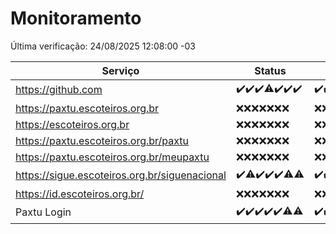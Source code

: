 # Monitoramento

Última verificação: 24/08/2025 12:08:00 -03

|Serviço|Status|Últimas 24h|
|---|---|---|
|https://github.com|<span title="2025-08-17: OK=23">✔️</span><span title="2025-08-18: OK=23">✔️</span><span title="2025-08-19: OK=23">✔️</span><span title="2025-08-20: OK=22, Falhas=1">⚠️</span><span title="2025-08-21: OK=23">✔️</span><span title="2025-08-22: OK=23">✔️</span><span title="2025-08-23: OK=15">✔️</span>|<span title="23/08/2025 13:09:00 -03 : 200">✔️</span><span title="23/08/2025 14:06:00 -03 : 200">✔️</span><span title="23/08/2025 15:11:00 -03 : 200">✔️</span><span title="23/08/2025 16:06:00 -03 : 200">✔️</span><span title="23/08/2025 17:09:00 -03 : 200">✔️</span><span title="23/08/2025 18:07:00 -03 : 200">✔️</span><span title="23/08/2025 19:07:00 -03 : 200">✔️</span><span title="23/08/2025 20:08:00 -03 : 200">✔️</span><span title="23/08/2025 21:52:00 -03 : 200">✔️</span><span title="23/08/2025 23:43:00 -03 : 200">✔️</span><span title="24/08/2025 00:41:00 -03 : 200">✔️</span><span title="24/08/2025 01:16:00 -03 : 200">✔️</span><span title="24/08/2025 02:09:00 -03 : 200">✔️</span><span title="24/08/2025 03:13:00 -03 : 200">✔️</span><span title="24/08/2025 04:08:00 -03 : 200">✔️</span><span title="24/08/2025 05:11:00 -03 : 200">✔️</span><span title="24/08/2025 06:08:00 -03 : 200">✔️</span><span title="24/08/2025 07:09:00 -03 : 200">✔️</span><span title="24/08/2025 08:07:00 -03 : 200">✔️</span><span title="24/08/2025 09:16:00 -03 : 200">✔️</span><span title="24/08/2025 10:17:00 -03 : 200">✔️</span><span title="24/08/2025 11:07:00 -03 : 200">✔️</span><span title="24/08/2025 12:08:00 -03 : 200">✔️</span>|
|https://paxtu.escoteiros.org.br|<span title="2025-08-17: Falhas=23">❌</span><span title="2025-08-18: Falhas=23">❌</span><span title="2025-08-19: Falhas=23">❌</span><span title="2025-08-20: Falhas=23">❌</span><span title="2025-08-21: Falhas=23">❌</span><span title="2025-08-22: Falhas=23">❌</span><span title="2025-08-23: Falhas=15">❌</span>|<span title="23/08/2025 13:09:00 -03 : 403">❌</span><span title="23/08/2025 14:06:00 -03 : 403">❌</span><span title="23/08/2025 15:11:00 -03 : 403">❌</span><span title="23/08/2025 16:06:00 -03 : 403">❌</span><span title="23/08/2025 17:09:00 -03 : 403">❌</span><span title="23/08/2025 18:07:00 -03 : 403">❌</span><span title="23/08/2025 19:07:00 -03 : 403">❌</span><span title="23/08/2025 20:08:00 -03 : 403">❌</span><span title="23/08/2025 21:52:00 -03 : 403">❌</span><span title="23/08/2025 23:43:00 -03 : 403">❌</span><span title="24/08/2025 00:41:00 -03 : 403">❌</span><span title="24/08/2025 01:16:00 -03 : 403">❌</span><span title="24/08/2025 02:09:00 -03 : 403">❌</span><span title="24/08/2025 03:13:00 -03 : 403">❌</span><span title="24/08/2025 04:08:00 -03 : 403">❌</span><span title="24/08/2025 05:11:00 -03 : 403">❌</span><span title="24/08/2025 06:08:00 -03 : 403">❌</span><span title="24/08/2025 07:09:00 -03 : 403">❌</span><span title="24/08/2025 08:07:00 -03 : 403">❌</span><span title="24/08/2025 09:16:00 -03 : 403">❌</span><span title="24/08/2025 10:17:00 -03 : 403">❌</span><span title="24/08/2025 11:07:00 -03 : 403">❌</span><span title="24/08/2025 12:08:00 -03 : 403">❌</span>|
|https://escoteiros.org.br|<span title="2025-08-17: Falhas=23">❌</span><span title="2025-08-18: Falhas=23">❌</span><span title="2025-08-19: Falhas=23">❌</span><span title="2025-08-20: Falhas=23">❌</span><span title="2025-08-21: Falhas=23">❌</span><span title="2025-08-22: Falhas=23">❌</span><span title="2025-08-23: Falhas=15">❌</span>|<span title="23/08/2025 13:09:00 -03 : 403">❌</span><span title="23/08/2025 14:06:00 -03 : 403">❌</span><span title="23/08/2025 15:11:00 -03 : 403">❌</span><span title="23/08/2025 16:06:00 -03 : 403">❌</span><span title="23/08/2025 17:09:00 -03 : 403">❌</span><span title="23/08/2025 18:07:00 -03 : 403">❌</span><span title="23/08/2025 19:07:00 -03 : 403">❌</span><span title="23/08/2025 20:08:00 -03 : 403">❌</span><span title="23/08/2025 21:52:00 -03 : 403">❌</span><span title="23/08/2025 23:43:00 -03 : 403">❌</span><span title="24/08/2025 00:41:00 -03 : 403">❌</span><span title="24/08/2025 01:16:00 -03 : 403">❌</span><span title="24/08/2025 02:09:00 -03 : 403">❌</span><span title="24/08/2025 03:13:00 -03 : 403">❌</span><span title="24/08/2025 04:08:00 -03 : 403">❌</span><span title="24/08/2025 05:11:00 -03 : 403">❌</span><span title="24/08/2025 06:08:00 -03 : 403">❌</span><span title="24/08/2025 07:09:00 -03 : 403">❌</span><span title="24/08/2025 08:07:00 -03 : 403">❌</span><span title="24/08/2025 09:16:00 -03 : 403">❌</span><span title="24/08/2025 10:17:00 -03 : 403">❌</span><span title="24/08/2025 11:07:00 -03 : 403">❌</span><span title="24/08/2025 12:08:00 -03 : 403">❌</span>|
|https://paxtu.escoteiros.org.br/paxtu|<span title="2025-08-17: Falhas=23">❌</span><span title="2025-08-18: Falhas=23">❌</span><span title="2025-08-19: Falhas=23">❌</span><span title="2025-08-20: Falhas=23">❌</span><span title="2025-08-21: Falhas=23">❌</span><span title="2025-08-22: Falhas=23">❌</span><span title="2025-08-23: Falhas=15">❌</span>|<span title="23/08/2025 13:09:00 -03 : 403">❌</span><span title="23/08/2025 14:06:00 -03 : 403">❌</span><span title="23/08/2025 15:11:00 -03 : 403">❌</span><span title="23/08/2025 16:06:00 -03 : 403">❌</span><span title="23/08/2025 17:09:00 -03 : 403">❌</span><span title="23/08/2025 18:07:00 -03 : 403">❌</span><span title="23/08/2025 19:07:00 -03 : 403">❌</span><span title="23/08/2025 20:08:00 -03 : 403">❌</span><span title="23/08/2025 21:52:00 -03 : 403">❌</span><span title="23/08/2025 23:43:00 -03 : 403">❌</span><span title="24/08/2025 00:41:00 -03 : 403">❌</span><span title="24/08/2025 01:16:00 -03 : 403">❌</span><span title="24/08/2025 02:09:00 -03 : 403">❌</span><span title="24/08/2025 03:13:00 -03 : 403">❌</span><span title="24/08/2025 04:08:00 -03 : 403">❌</span><span title="24/08/2025 05:11:00 -03 : 403">❌</span><span title="24/08/2025 06:08:00 -03 : 403">❌</span><span title="24/08/2025 07:09:00 -03 : 403">❌</span><span title="24/08/2025 08:07:00 -03 : 403">❌</span><span title="24/08/2025 09:16:00 -03 : 403">❌</span><span title="24/08/2025 10:17:00 -03 : 403">❌</span><span title="24/08/2025 11:07:00 -03 : 403">❌</span><span title="24/08/2025 12:08:00 -03 : 403">❌</span>|
|https://paxtu.escoteiros.org.br/meupaxtu|<span title="2025-08-17: Falhas=23">❌</span><span title="2025-08-18: Falhas=23">❌</span><span title="2025-08-19: Falhas=23">❌</span><span title="2025-08-20: Falhas=23">❌</span><span title="2025-08-21: Falhas=23">❌</span><span title="2025-08-22: Falhas=23">❌</span><span title="2025-08-23: Falhas=15">❌</span>|<span title="23/08/2025 13:09:00 -03 : 403">❌</span><span title="23/08/2025 14:06:00 -03 : 403">❌</span><span title="23/08/2025 15:11:00 -03 : 403">❌</span><span title="23/08/2025 16:06:00 -03 : 403">❌</span><span title="23/08/2025 17:09:00 -03 : 403">❌</span><span title="23/08/2025 18:07:00 -03 : 403">❌</span><span title="23/08/2025 19:07:00 -03 : 403">❌</span><span title="23/08/2025 20:08:00 -03 : 403">❌</span><span title="23/08/2025 21:52:00 -03 : 403">❌</span><span title="23/08/2025 23:43:00 -03 : 403">❌</span><span title="24/08/2025 00:41:00 -03 : 403">❌</span><span title="24/08/2025 01:16:00 -03 : 403">❌</span><span title="24/08/2025 02:09:00 -03 : 403">❌</span><span title="24/08/2025 03:13:00 -03 : 403">❌</span><span title="24/08/2025 04:08:00 -03 : 403">❌</span><span title="24/08/2025 05:11:00 -03 : 403">❌</span><span title="24/08/2025 06:08:00 -03 : 403">❌</span><span title="24/08/2025 07:09:00 -03 : 403">❌</span><span title="24/08/2025 08:07:00 -03 : 403">❌</span><span title="24/08/2025 09:16:00 -03 : 403">❌</span><span title="24/08/2025 10:17:00 -03 : 403">❌</span><span title="24/08/2025 11:07:00 -03 : 403">❌</span><span title="24/08/2025 12:08:00 -03 : 403">❌</span>|
|https://sigue.escoteiros.org.br/siguenacional|<span title="2025-08-17: OK=23">✔️</span><span title="2025-08-18: OK=22, Falhas=1">⚠️</span><span title="2025-08-19: OK=23">✔️</span><span title="2025-08-20: OK=23">✔️</span><span title="2025-08-21: OK=23">✔️</span><span title="2025-08-22: OK=22, Falhas=1">⚠️</span><span title="2025-08-23: OK=14, Falhas=1">⚠️</span>|<span title="23/08/2025 13:09:00 -03 : 200">✔️</span><span title="23/08/2025 14:06:00 -03 : 200">✔️</span><span title="23/08/2025 15:11:00 -03 : 200">✔️</span><span title="23/08/2025 16:06:00 -03 : 0">❌</span><span title="23/08/2025 17:09:00 -03 : 200">✔️</span><span title="23/08/2025 18:07:00 -03 : 200">✔️</span><span title="23/08/2025 19:07:00 -03 : 200">✔️</span><span title="23/08/2025 20:08:00 -03 : 200">✔️</span><span title="23/08/2025 21:52:00 -03 : 200">✔️</span><span title="23/08/2025 23:43:00 -03 : 200">✔️</span><span title="24/08/2025 00:41:00 -03 : 200">✔️</span><span title="24/08/2025 01:16:00 -03 : 200">✔️</span><span title="24/08/2025 02:09:00 -03 : 200">✔️</span><span title="24/08/2025 03:13:00 -03 : 200">✔️</span><span title="24/08/2025 04:08:00 -03 : 200">✔️</span><span title="24/08/2025 05:11:00 -03 : 200">✔️</span><span title="24/08/2025 06:08:00 -03 : 200">✔️</span><span title="24/08/2025 07:09:00 -03 : 200">✔️</span><span title="24/08/2025 08:07:00 -03 : 200">✔️</span><span title="24/08/2025 09:16:00 -03 : 200">✔️</span><span title="24/08/2025 10:17:00 -03 : 200">✔️</span><span title="24/08/2025 11:07:00 -03 : 200">✔️</span><span title="24/08/2025 12:08:00 -03 : 200">✔️</span>|
|https://id.escoteiros.org.br/|<span title="2025-08-17: Falhas=23">❌</span><span title="2025-08-18: Falhas=23">❌</span><span title="2025-08-19: Falhas=23">❌</span><span title="2025-08-20: Falhas=23">❌</span><span title="2025-08-21: Falhas=23">❌</span><span title="2025-08-22: Falhas=23">❌</span><span title="2025-08-23: Falhas=15">❌</span>|<span title="23/08/2025 13:09:00 -03 : 403">❌</span><span title="23/08/2025 14:06:00 -03 : 403">❌</span><span title="23/08/2025 15:11:00 -03 : 403">❌</span><span title="23/08/2025 16:06:00 -03 : 403">❌</span><span title="23/08/2025 17:09:00 -03 : 403">❌</span><span title="23/08/2025 18:07:00 -03 : 403">❌</span><span title="23/08/2025 19:07:00 -03 : 403">❌</span><span title="23/08/2025 20:08:00 -03 : 403">❌</span><span title="23/08/2025 21:52:00 -03 : 403">❌</span><span title="23/08/2025 23:43:00 -03 : 403">❌</span><span title="24/08/2025 00:41:00 -03 : 403">❌</span><span title="24/08/2025 01:16:00 -03 : 403">❌</span><span title="24/08/2025 02:09:00 -03 : 403">❌</span><span title="24/08/2025 03:13:00 -03 : 403">❌</span><span title="24/08/2025 04:08:00 -03 : 403">❌</span><span title="24/08/2025 05:11:00 -03 : 403">❌</span><span title="24/08/2025 06:08:00 -03 : 403">❌</span><span title="24/08/2025 07:09:00 -03 : 403">❌</span><span title="24/08/2025 08:07:00 -03 : 403">❌</span><span title="24/08/2025 09:16:00 -03 : 403">❌</span><span title="24/08/2025 10:17:00 -03 : 403">❌</span><span title="24/08/2025 11:07:00 -03 : 403">❌</span><span title="24/08/2025 12:08:00 -03 : 403">❌</span>|
|Paxtu Login|<span title="2025-08-17: OK=23">✔️</span><span title="2025-08-18: OK=23">✔️</span><span title="2025-08-19: OK=23">✔️</span><span title="2025-08-20: OK=23">✔️</span><span title="2025-08-21: OK=23">✔️</span><span title="2025-08-22: OK=22, Falhas=1">⚠️</span><span title="2025-08-23: OK=14, Falhas=1">⚠️</span>|<span title="23/08/2025 13:09:00 -03 : 200">✔️</span><span title="23/08/2025 14:06:00 -03 : 200">✔️</span><span title="23/08/2025 15:11:00 -03 : 200">✔️</span><span title="23/08/2025 16:06:00 -03 : 200">✔️</span><span title="23/08/2025 17:09:00 -03 : 200">✔️</span><span title="23/08/2025 18:07:00 -03 : 200">✔️</span><span title="23/08/2025 19:07:00 -03 : 200">✔️</span><span title="23/08/2025 20:08:00 -03 : 200">✔️</span><span title="23/08/2025 21:52:00 -03 : 200">✔️</span><span title="23/08/2025 23:43:00 -03 : 200">✔️</span><span title="24/08/2025 00:41:00 -03 : 200">✔️</span><span title="24/08/2025 01:16:00 -03 : 200">✔️</span><span title="24/08/2025 02:09:00 -03 : 200">✔️</span><span title="24/08/2025 03:13:00 -03 : 200">✔️</span><span title="24/08/2025 04:08:00 -03 : 200">✔️</span><span title="24/08/2025 05:11:00 -03 : 200">✔️</span><span title="24/08/2025 06:08:00 -03 : 200">✔️</span><span title="24/08/2025 07:09:00 -03 : 200">✔️</span><span title="24/08/2025 08:07:00 -03 : 200">✔️</span><span title="24/08/2025 09:16:00 -03 : 200">✔️</span><span title="24/08/2025 10:17:00 -03 : 200">✔️</span><span title="24/08/2025 11:07:00 -03 : 200">✔️</span><span title="24/08/2025 12:08:00 -03 : 200">✔️</span>|
